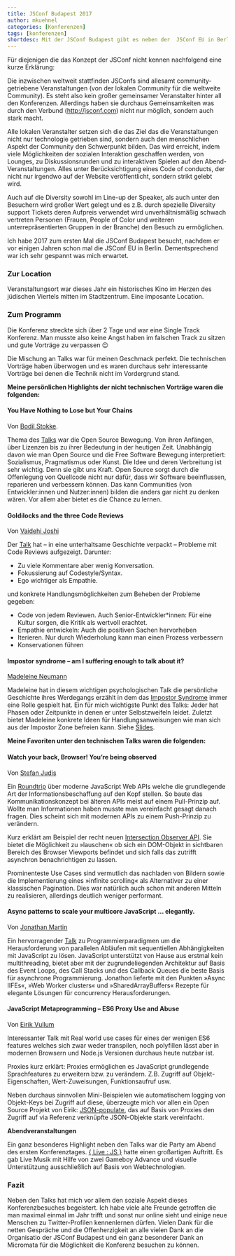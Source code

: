 ```yaml
---
title: JSConf Budapest 2017
author: mkuehnel
categories: [Konferenzen]
tags: [konferenzen]
shortdesc: Mit der JSConf Budapest gibt es neben der  JSConf EU in Berlin (der erste JSConf auf europäischem Boden) und der  JSConf Belgium eine weitere JSConf auf dem europäischen Festland die  2017 bereits zum dritten Mal stattgefunden hat und somit schon eine  gewisse Tradition vorzuweisen hat.
---
```


Für diejenigen die das Konzept der JSConf nicht kennen nachfolgend eine kurze Erklärung:

Die inzwischen weltweit stattfinden JSConfs sind allesamt  community-getriebene Veranstaltungen (von der lokalen Community für die  weltweite Community). Es steht also kein großer gemeinsamer Veranstalter hinter all den Konferenzen. Allerdings haben sie durchaus  Gemeinsamkeiten was durch den Verbund (http://jsconf.com) nicht nur  möglich, sondern auch stark macht.

Alle lokalen Veranstalter setzen sich die das Ziel das die  Veranstaltungen nicht nur technologie getrieben sind, sondern auch den  menschlichen Aspekt der Community den Schwerpunkt bilden. Das wird  erreicht, indem viele Möglichkeiten der sozialen Interaktion geschaffen  werden, von Lounges, zu Diskussionsrunden und zu interaktiven Spielen  auf den Abend-Veranstaltungen. Alles unter Berücksichtigung eines Code  of conducts, der nicht nur irgendwo auf der Website veröffentlicht,  sondern strikt gelebt wird.

Auch auf die Diversity sowohl im Line-up der Speaker, als auch unter  den Besuchern wird großer Wert gelegt und es z.B. durch spezielle  Diversity support Tickets deren Aufpreis verwendet wird  unverhältnismäßig schwach vertreten Personen (Frauen, People of Color  und weiteren unterrepräsentierten Gruppen in der Branche) den Besuch zu  ermöglichen.

Ich habe 2017 zum ersten Mal die JSConf Budapest besucht, nachdem er  vor einigen Jahren schon mal die JSConf EU in Berlin. Dementsprechend  war ich sehr gespannt was mich erwartet.

### Zur Location
Veranstaltungsort war dieses Jahr ein historisches Kino im Herzen des jüdischen Viertels mitten im Stadtzentrum. Eine imposante Location.

### Zum Programm
Die Konferenz streckte sich über 2 Tage und war eine Single Track  Konferenz. Man musste also keine Angst haben im falschen Track zu sitzen und gute Vorträge zu verpassen 😉

Die Mischung an Talks war für meinen Geschmack perfekt. Die  technischen Vorträge haben überwogen und es waren durchaus sehr  interessante Vorträge bei denen die Technik nicht im Vordergrund stand.

**Meine persönlichen Highlights der nicht technischen Vorträge waren die folgenden:**

#### You Have Nothing to Lose but Your Chains

Von [Bodil Stokke](https://twitter.com/bodil).

Thema des [Talks](https://bodil.lol/join-us-now/#0) war  die Open Source Bewegung. Von ihren Anfängen, über Lizenzen bis zu ihrer Bedeutung in der heutigen Zeit. Unabhängig davon wie man Open Source  und die Free Software Bewegung interpretiert: Sozialismus, Pragmatismus  oder Kunst. Die Idee und deren Verbreitung ist sehr wichtig. Denn sie  gibt uns Kraft. Open Source sorgt durch die Offenlegung von Quellcode  nicht nur dafür, dass wir Software beeinflussen, reparieren und  verbessern können. Das kann Communities (von Entwickler:innen und Nutzer:innen)  bilden die anders gar nicht zu denken wären. Vor allem aber bietet es  die Chance zu lernen.

#### Goldilocks and the three Code Reviews

Von [Vaidehi Joshi](https://twitter.com/vaidehijoshi)

Der [Talk](http://slides.com/vaidehijoshi/better-code-reviews#/) hat – in eine unterhaltsame Geschichte verpackt – Probleme mit Code Reviews aufgezeigt. Darunter:

- Zu viele Kommentare aber wenig Konversation.
- Fokussierung auf Codestyle/Syntax.
- Ego wichtiger als Empathie.

und konkrete Handlungsmöglichkeiten zum Beheben der Probleme gegeben:

- Code von jedem Reviewen. Auch Senior-Entwickler*innen:  Für eine Kultur sorgen, die Kritik als wertvoll erachtet.
- Empathie entwickeln: Auch die positiven Sachen hervorheben
- Iterieren. Nur durch Wiederholung kann man einen Prozess verbessern
- Konservationen führen

#### Impostor syndrome – am I suffering enough to talk about it?

[Madeleine Neumann](https://twitter.com/maggysche)

Madeleine hat in diesem wichtigen psychologischen Talk die persönliche Geschichte ihres Werdegangs erzählt in dem das [Impostor Syndrome](https://medium.com/@Maggysche/impostor-syndrome-am-i-suffering-enough-to-write-about-it-5de8074f2c60) immer eine Rolle gespielt hat. Ein für mich wichtigste Punkt des Talks: Jeder hat Phasen oder Zeitpunkte in denen er unter Selbstzweifeln leidet.  Zuletzt bietet Madeleine konkrete Ideen für Handlungsanweisungen wie man sich aus der Impostor Zone befreien kann. Siehe [Slides](https://www.slideshare.net/MadeleineNeumann/jsconf-budapest-impostor-syndrome-am-i-suffering-enough-to-talk-about-it).

**Meine Favoriten unter den technischen Talks waren die folgenden:**

#### Watch your back, Browser! You’re being observed

Von [Stefan Judis](https://twitter.com/stefanjudis)

Ein [Roundtrip](https://speakerdeck.com/stefanjudis/watch-your-back-browser-youre-being-observed) über moderne JavaScript Web APIs welche die grundlegende Art der  Informationsbeschaffung auf den Kopf stellen. So baute das  Kommunikationskonzept bei älteren APIs meist auf einem Pull-Prinzip auf. Wollte man Informationen haben musste man vereinfacht gesagt danach  fragen. Dies scheint sich mit modernen APIs zu einem Push-Prinzip zu  verändern.

Kurz erklärt am Beispiel der recht neuen [Intersection Observer API](https://developer.mozilla.org/en-US/docs/Web/API/Intersection_Observer_API). Sie bietet die Möglichkeit zu »lauschen« ob sich ein DOM-Objekt in  sichtbaren Bereich des Browser Viewports befindet und sich falls das  zutrifft asynchron benachrichtigen zu lassen.

Prominenteste Use Cases sind vermutlich das nachladen von Bildern  sowie die Implementierung eines »infinite scrolling« als Alternativer zu einer klassischen Pagination. Dies war natürlich auch schon mit anderen Mitteln zu realisieren, allerdings deutlich weniger performant.

#### Async patterns to scale your multicore JavaScript … elegantly.

Von [Jonathan Martin](https://twitter.com/nybblr)

Ein hervorragender [Talk](https://speakerdeck.com/nybblr/async-patterns-to-scale-your-multicore-javascript-dot-dot-dot-elegantly) zu Programmierparadigmen um die Herausforderung von parallelen Abläufen  mit sequentiellen Abhängigkeiten mit JavaScript zu lösen. JavaScript  unterstützt von Hause aus erstmal kein multithreading, bietet aber mit  der zugrundeliegenden Architektur auf Basis des Event Loops, des Call  Stacks und des Callback Queues die beste Basis für asynchrone  Programmierung. Jonathon lieferte mit den Punkten »Async IIFEs«, »Web  Worker clusters« und »SharedArrayBuffers« Rezepte für elegante Lösungen  für concurrency Herausforderungen.

#### JavaScript Metaprogramming – ES6 Proxy Use and Abuse

Von [Eirik Vullum](https://twitter.com/eiriklv)

Interessanter Talk mit Real world use cases für eines der wenigen ES6 features welches sich zwar weder transpilen, noch polyfillen lässt aber in modernen Browsern und Node.js Versionen durchaus heute nutzbar ist.

Proxies kurz erklärt: Proxies ermöglichen es JavaScript grundlegende  Sprachfeatures zu erweitern bzw. zu verändern. Z.B. Zugriff auf  Objekt-Eigenschaften, Wert-Zuweisungen, Funktionsaufruf usw.

Neben durchaus sinnvollen Mini-Beispielen wie automatischem logging  von Objekt-Keys bei Zugriff auf diese, überzeugte mich vor allen ein  Open Source Projekt von Eirik: [JSON-populate](https://github.com/eiriklv/json-populate), das auf Basis von Proxies den Zugriff auf via Referenz verknüpfte JSON-Objekte stark vereinfacht.

**Abendveranstaltungen**

Ein ganz besonderes Highlight neben den Talks war die Party am Abend des ersten Konferenztages. [{ Live : JS }](http://livejs.network/) hatte einen großartigen Auftritt. Es gab Live Musik mit Hilfe von zwei  Gameboy Advance und visuelle Unterstützung ausschließlich auf Basis von  Webtechnologien.

### Fazit

Neben den Talks hat mich vor allem den soziale Aspekt dieses  Konferenzbesuches begeistert. Ich habe viele alte Freunde getroffen die  man maximal einmal im Jahr trifft und sonst nur online sieht und einige  neue Menschen zu Twitter-Profilen kennenlernen dürfen. Vielen Dank für  die netten Gespräche und die Offenherzigkeit an alle vielen Dank an die  Organisatio der JSConf Budapest und ein ganz besonderer Dank an  Micromata für die Möglichkeit die Konferenz besuchen zu können.
